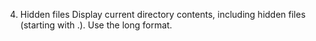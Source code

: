 4. Hidden files
Display current directory contents, including hidden files (starting with .). Use the long format.
